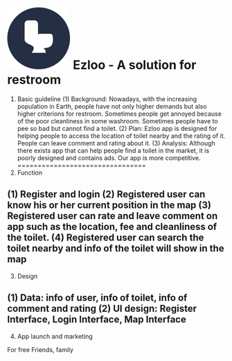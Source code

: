 ![image](https://github.com/allenyzs/Ezloo/blob/master/UI%20design/App%20Icon.png)
Ezloo - A solution for restroom
===============================
1.	Basic guideline 
(1) Background: Nowadays, with the increasing population in Earth, people have not only higher demands but also higher criterions for restroom. Sometimes people get annoyed because of the poor cleanliness in some washroom. Sometimes people have to pee so bad but cannot find a toilet. 
(2) Plan: Ezloo app is designed for helping people to access the location of toilet nearby and the rating of it. People can leave comment and rating about it.
(3) Analysis: Although there exists app that can help people find a toilet in the market, it is poorly designed and contains ads. Our app is more competitive.  
================================
2.	Function

(1)	Register and login
(2)	Registered user can know his or her current position in the map
(3)	Registered user can rate and leave comment on app such as the location, fee and cleanliness of the toilet. 
(4)	Registered user can search the toilet nearby and info of the toilet will show in the map
---
3.	Design

(1)	Data: info of user, info of toilet, info of comment and rating
(2)	UI design: Register Interface, Login Interface, Map Interface
---
4.	App launch and marketing

For free
Friends, family
